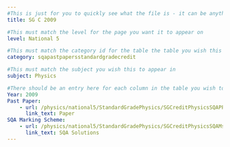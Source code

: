 ```yaml
---
#This is just for you to quickly see what the file is - it can be anything you want
title: SG C 2009

#This must match the level for the page you want it to appear on
level: National 5

#This must match the category id for the table the table you wish this to appear in
category: sqapastpapersstandardgradecredit

#This must match the subject you wish this to appear in
subject: Physics

#There should be an entry here for each column in the table you wish to populate:
Year: 2009
Past Paper:
    - url: /physics/national5/StandardGradePhysics/SGCreditPhysicsSQAPP/SGCreditPhysicsSQApp2009.pdf
      link_text: Paper
SQA Marking Scheme:
    - url: /physics/national5/StandardGradePhysics/SGCreditPhysicsSQAMsch/SGCreditPhysicsSQAmsch2009.pdf
      link_text: SQA Solutions
---
```


